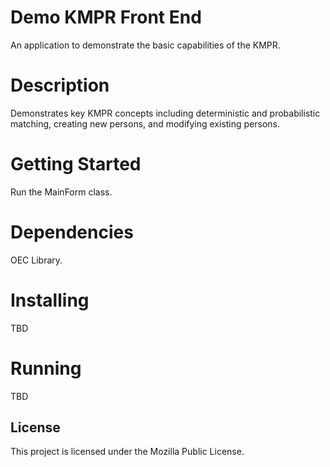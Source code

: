 # Demo KMPR Front End

An application to demonstrate the basic capabilities of the KMPR. 

# Description

Demonstrates key KMPR concepts including deterministic and probabilistic matching, creating new persons,
and modifying existing persons.

# Getting Started

Run the MainForm class.

# Dependencies

OEC Library.

# Installing

TBD

# Running

TBD

## License

This project is licensed under the Mozilla Public License.
 
